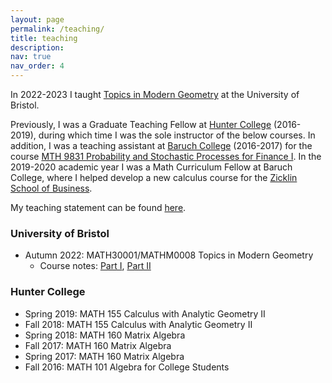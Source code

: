 ```yaml
---
layout: page
permalink: /teaching/
title: teaching
description:
nav: true
nav_order: 4
---
```


In 2022-2023 I taught [Topics in Modern Geometry](https://www.bris.ac.uk/unit-programme-catalogue/UnitDetails.jsa?ayrCode=22%2F23&unitCode=MATHM0008) at the University of Bristol.

Previously, I was a Graduate Teaching Fellow at [Hunter College](http://math.hunter.cuny.edu/) (2016-2019), during which time I was the sole instructor of the below courses. In addition, I was a teaching assistant at [Baruch College](https://mfe.baruch.cuny.edu/) (2016-2017) for the course [MTH 9831 Probability and Stochastic Processes for Finance I](https://mfe.baruch.cuny.edu/mth-9831/). In the 2019-2020 academic year I was a Math Curriculum Fellow at Baruch College, where I helped develop a new calculus course for the [Zicklin School of Business](https://zicklin.baruch.cuny.edu/).

My teaching statement can be found [here](/assets/pdf/Teaching_statement.pdf).

### University of Bristol
- Autumn 2022: MATH30001/MATHM0008 Topics in Modern Geometry
    - Course notes: [Part I](/assets/pdf/TMG_I.pdf), [Part II](/assets/pdf/TMG_II.pdf)

### Hunter College
- Spring 2019: MATH 155 Calculus with Analytic Geometry II
- Fall 2018: MATH 155 Calculus with Analytic Geometry II
- Spring 2018: MATH 160 Matrix Algebra
- Fall 2017: MATH 160 Matrix Algebra
- Spring 2017: MATH 160 Matrix Algebra
- Fall 2016: MATH 101 Algebra for College Students